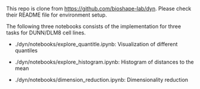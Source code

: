 This repo is clone from https://github.com/bioshape-lab/dyn. Please check their README file for environment setup.

The following three notebooks consists of the implementation for three tasks for DUNN/DLM8 cell lines.

- ./dyn/notebooks/explore_quantitle.ipynb: Visualization of different quantiles

- ./dyn/notebooks/explore_histogram.ipynb: Histogram of distances to the mean

- ./dyn/notebooks/dimension_reduction.ipynb: Dimensionality reduction